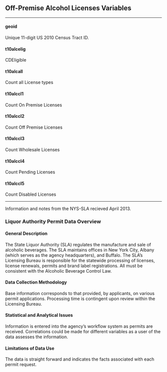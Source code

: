 

## Off-Premise Alcohol Licenses Variables

---

#### **geoid**
Unique 11-digit US 2010 Census Tract ID.


#### **t10alcelig**
CDEligible
 
#### **t10alcall**
Count all License types
 
#### **t10alccl1**
Count On Premise Licenses
 
#### **t10alccl2**
Count Off Premise Licenses
 
#### **t10alccl3**
Count Wholesale Licenses
 
#### **t10alccl4**
Count Pending Licenses
 
#### **t10alccl5**
Count Disabled Licenses

---
Information and notes from the NYS-SLA recieved April 2013. 

### Liquor Authority Permit Data Overview#### General Description
The State Liquor Authority (SLA) regulates the manufacture and sale of alcoholic beverages.  The SLA maintains offices in New York City, Albany (which serves as the agency headquarters), and Buffalo.  The SLA’s Licensing Bureau is responsible for the statewide processing of licenses, license renewals, permits and brand label registrations.  All must be consistent with the Alcoholic Beverage Control Law.#### Data Collection Methodology
Base information corresponds to that provided, by applicants, on various permit applications.  Processing time is contingent upon review within the Licensing Bureau.#### Statistical and Analytical Issues
Information is entered into the agency’s workflow system as permits are received.  Correlations could be made for different variables as a user of the data assesses the information.#### Limitations of Data Use
The data is straight forward and indicates the facts associated with each permit request.